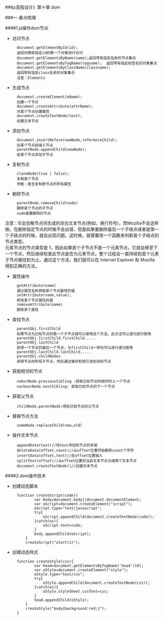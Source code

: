 ##《js高程设计》第十章 dom

###一.重点梳理

####1.js操作dom节点

* 访问节点  

		document.getElementById(id);
		返回对拥有指定id的第一个对象进行访问  
		document.getElementsByName(name);返回带有指定名称的节点集合  
		document.getElementsByTagName(tagname);  返回带有指定标签名的对象集合    
		document.getElementsByClassName(classname);  
		返回带有指定class名称的对象集合  
		注意：Elements

* 生成节点  

		document.createElement(eName);  
		创建一个节点  
		document.createAttribute(attrName);  
		对某个节点创建属性  
		document.createTextNode(text);  
		创建文本节点

* 添加节点 
 
		document.insertBefore(newNode,referenceChild);  
		在某个节点前插入节点  
		parentNode.appendChild(newNode);  
		给某个节点添加子节点

* 复制节点  

		cloneNode(true | false);  
		复制某个节点  
		参数：是否复制原节点的所有属性

* 删除节点  

		parentNode.removeChild(node)  
		删除某个节点的子节点  
		node是要删除的节点  
注意：IE会忽略节点间生成的空白文本节点(例如，换行符号)，而Mozilla不会这样做。在删除指定节点的时候不会出错，但是如果要删除最后一个子结点或者是第一个子结点的时候，就会出现问题。这时候，就需要用一个函数来判断首个子结点的节点类型。  
元素节点的节点类型是 1，因此如果首个子节点不是一个元素节点，它就会移至下一个节点，然后继续检查此节点是否为元素节点。整个过程会一直持续到首个元素子节点被找到为止。通过这个方法，我们就可以在 Internet Explorer 和 Mozilla 得到正确的方法。  

* 属性操作  

		getAttribute(name)  
		通过属性名称获取某个节点属性的值  
		setAttribute(name,value);  
		修改某个节点属性的值  
		removeAttribute(name)  
		删除某个属性

* 查找节点  

		parentObj.firstChild  
		如果节点为已知节点的第一个子节点就可以使用这个方法。此方法可以递归进行使用  
		parentObj.firstChild.firstChild.....  
		parentObj.lastChild  
		获得一个节点的最后一个节点，与firstChild一样也可以进行递归使用  
		parentObj.lastChild.lastChild.....  
		parentObj.childNodes  
		获得节点的所有子节点，然后通过循环和索引找到目标节点

* 获取相邻的节点  

		naborNode.previousSibling :获取已知节点的相邻的上一个节点  
		narbourNode.nextSlbling: 获取已知节点的下一个节点

* 获取父节点  

		childNode.parentNode:得到已知节点的父节点
* 替换节点方法

		someNode.replaceChild(new,old)

* 操作文本节点
 
 		
		appendData(text)//将text添加到节点的末尾
		deleteData(offset,count)//从offset位置开始删除count个字符
		insertData(offset,text)//在offset位置插入
		splitText(offset)//从offset位置将当前文本节点分成两个文本节点
		document.createTextNode()//创建文本节点
####2.dom操作技术

* 创建动态脚本

		function createScript(code){
				var body=document.body||document.documentElement;
				var oScript=document.createElement("script");
				oScript.type="text/javascript";
				try{
					oScript.appendChild(document.createTextNode(code));
				}catch(ex){
					oScript.text=code;
				}
				body.appendChild(oScript);
			}
			createScript("alert(1)");

* 创建动态样式
	
		function createStyle(css){
				var head=document.getElementsByTagName('head')[0];
				var oStyle=document.createElement("style");
				oStyle.type="text/css";
				try{
					oStyle.appendChild(document.createTextNode(css));
				}catch(ex){
					oStyle.styleSheet.cssText=css;
				}
				head.appendChild(oStyle);
			}
			createStyle("body{background:red;}");
		}